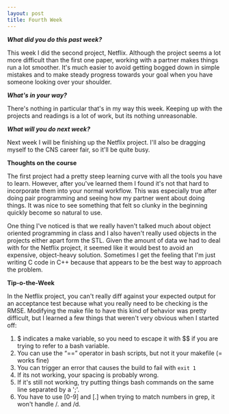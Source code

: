 ```yaml
---
layout: post
title: Fourth Week
---
```

<p><b><i>What did you do this past week?</i></b></p>
<p>This week I did the second project, Netflix. Although the project seems a lot more difficult than the first one paper, working with a partner makes things run a lot smoother. It's much easier to avoid getting bogged down in simple mistakes and to make steady progress towards your goal when you have someone looking over your shoulder.</p>
<p><b><i>What's in your way?</i></b></p>
<p>There's nothing in particular that's in my way this week. Keeping up with the projects and readings is a lot of work, but its nothing unreasonable.</p>
<p><b><i>What will you do next week?</i></b></p>
<p>Next week I will be finishing up the Netflix project. I'll also be dragging myself to the CNS career fair, so it'll be quite busy.</p>
<p><b>Thoughts on the course</b></p>
<p>The first project had a pretty steep learning curve with all the tools you have to learn. However, after you've learned them I found it's not that hard to incorporate them into your normal workflow. This was especially true after doing pair programming and seeing how my partner went about doing things. It was nice to see something that felt so clunky in the beginning quickly become so natural to use.</p>
<p>One thing I've noticed is that we really haven't talked much about object oriented programming in class and I also haven't really used objects in the projects either apart form the STL. Given the amount of data we had to deal with for the Netflix project, it seemed like it would best to avoid an expensive, object-heavy solution. Sometimes I get the feeling that I'm just writing C code in C++ because that appears to be the best way to approach the problem.</p>
<p><b>Tip-o-the-Week</b></p>
<p>In the Netflix project, you can't really diff against your expected output for an acceptance test because what you really need to be checking is the RMSE. Modifying the make file to have this kind of behavior was pretty difficult, but I learned a few things that weren't very obvious when I started off:</p>
<ol><li>$ indicates a make variable, so you need to escape it with $$ if you are trying to refer to a bash variable.</li><li>You can use the “==” operator in bash scripts, but not it your makefile (= works fine)</li><li>You can trigger an error that causes the build to fail with <code>exit 1</code></li><li>If its not working, your spacing is probably wrong.</li><li>If it's still not working, try putting things bash commands on the same line separated by a ';'.</li><li>You have to use [0-9] and [.] when trying to match numbers in grep, it won't handle /. and /d.</li></ol>

